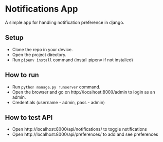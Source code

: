 # Notifications App
  A simple app for handling notification preference in django.

## Setup
 - Clone the repo in your device.
 - Open the project directory.
 - Run `pipenv install` command (install pipenv if not installed)
## How to run
 - Run `python manage.py runserver` command.
 - Open the browser and go on http://localhost:8000/admin to login as an admin.
 - Credentials (username - admin, pass - admin)
## How to test API
- Open http://localhost:8000/api/notifications/ to toggle notifications
- Open http://localhost:8000/api/preferences/ to add and see preferences
